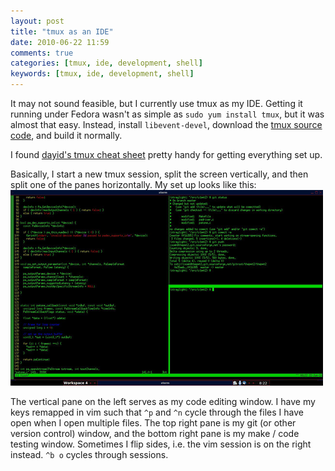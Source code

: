 ```yaml
---
layout: post
title: "tmux as an IDE"
date: 2010-06-22 11:59
comments: true
categories: [tmux, ide, development, shell]
keywords: [tmux, ide, development, shell]
---
```


It may not sound feasible, but I currently use tmux as my IDE. Getting it 
running under Fedora wasn't as simple as `sudo yum install tmux`, but it was 
almost that easy. Instead, install `libevent-devel`, download the 
[tmux source code](http://tmux.sourceforge.net/), and build it normally.

I found [dayid's tmux cheat sheet](http://www.dayid.org/os/notes/tm.html) 
pretty handy for getting everything set up.

Basically, I start a new tmux session, split the screen vertically, and then 
split one of the panes horizontally. My set up looks like this:
[![tmux IDE screenshot](/images/tmuxide.t.png)](/images/tmuxide.png)

The vertical pane on the left serves as my code editing window. I have my keys 
remapped in vim such that `^p` and `^n` cycle through the files I have open 
when I open multiple files. The top right pane is my git (or other version 
control) window, and the bottom right pane is my make / code testing window. 
Sometimes I flip sides, i.e. the vim session is on the right instead. `^b o` 
cycles through sessions.